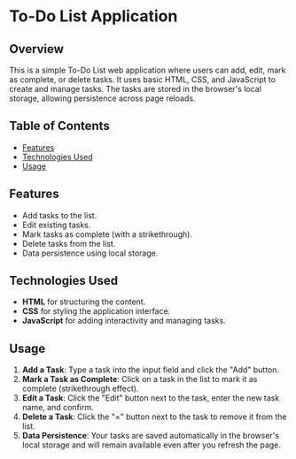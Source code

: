# To-Do List Application

## Overview
This is a simple To-Do List web application where users can add, edit, mark as complete, or delete tasks. It uses basic HTML, CSS, and JavaScript to create and manage tasks. The tasks are stored in the browser's local storage, allowing persistence across page reloads.

## Table of Contents
- [Features](#features)
- [Technologies Used](#technologies-used)
- [Usage](#usage)

## Features
- Add tasks to the list.
- Edit existing tasks.
- Mark tasks as complete (with a strikethrough).
- Delete tasks from the list.
- Data persistence using local storage.

## Technologies Used
- **HTML** for structuring the content.
- **CSS** for styling the application interface.
- **JavaScript** for adding interactivity and managing tasks.

## Usage
1. **Add a Task**: Type a task into the input field and click the "Add" button.
2. **Mark a Task as Complete**: Click on a task in the list to mark it as complete (strikethrough effect).
3. **Edit a Task**: Click the "Edit" button next to the task, enter the new task name, and confirm.
4. **Delete a Task**: Click the "×" button next to the task to remove it from the list.
5. **Data Persistence**: Your tasks are saved automatically in the browser's local storage and will remain available even after you refresh the page.
